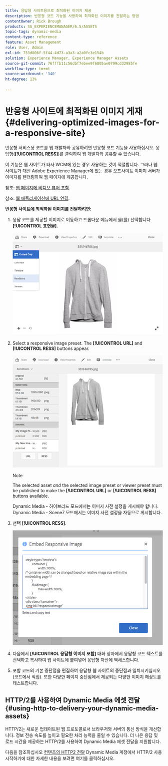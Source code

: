 ```yaml
---
title: 응답형 사이트용으로 최적화된 이미지 제공
description: 반응형 코드 기능을 사용하여 최적화된 이미지를 전달하는 방법
contentOwner: Rick Brough
products: SG_EXPERIENCEMANAGER/6.5/ASSETS
topic-tags: dynamic-media
content-type: reference
feature: Asset Management
role: User, Admin
exl-id: 753d806f-5f44-4d73-a3a3-a2a0fc3e154b
solution: Experience Manager, Experience Manager Assets
source-git-commit: 76fffb11c56dbf7ebee9f6805ae0799cd32985fe
workflow-type: tm+mt
source-wordcount: '340'
ht-degree: 13%

---
```


# 반응형 사이트에 최적화된 이미지 게재 {#delivering-optimized-images-for-a-responsive-site}

반응형 서비스용 코드를 웹 개발자와 공유하려면 반응형 코드 기능을 사용하십시오. 응답형(**[!UICONTROL RESS]**)를 클릭하여 웹 개발자와 공유할 수 있습니다.

이 기능은 웹 사이트가 타사 WCM에 있는 경우 사용하는 것이 적절합니다. 그러나 웹 사이트가 대신 Adobe Experience Manager에 있는 경우 오프사이트 이미지 서버가 이미지를 렌더링하여 웹 페이지에 제공합니다.

참조: [웹 페이지에 비디오 뷰어 포함](embed-code.md).

참조: [웹 애플리케이션에 URL 연결](linking-urls-to-yourwebapplication.md).

**반응형 사이트에 최적화된 이미지를 전달하려면:**

1. 응답 코드를 제공할 이미지로 이동하고 드롭다운 메뉴에서 을(를) 선택합니다 **[!UICONTROL 표현물]**.

   ![chlimage_1-408](assets/chlimage_1-408.png)

1. Select a responsive image preset. The **[!UICONTROL URL]** and **[!UICONTROL RESS]** buttons appear.

   ![chlimage_1-409](assets/chlimage_1-208.png)

   >[!NOTE]
   >
   >The selected asset *and* the selected image preset or viewer preset must be published to make the **[!UICONTROL URL]** or **[!UICONTROL RESS]** buttons available.
   >
   >Dynamic Media - 하이브리드 모드에서는 이미지 사전 설정을 게시해야 합니다. Dynamic Media - Scene7 모드에서는 이미지 사전 설정을 자동으로 게시합니다.

1. 선택 **[!UICONTROL RESS]**.

   ![chlimage_1-410](assets/chlimage_1-410.png)

1. 다음에서 **[!UICONTROL 응답형 이미지 포함]** 대화 상자에서 응답형 코드 텍스트를 선택하고 복사하여 웹 사이트에 붙여넣어 응답형 자산에 액세스합니다.
1. 포함 코드의 기본 중단점을 편집하여 응답형 웹 사이트의 중단점과 일치시키십시오(코드에서 직접). 또한 다양한 페이지 중단점에서 제공되는 다양한 이미지 해상도를 테스트합니다.

## HTTP/2를 사용하여 Dynamic Media 에셋 전달 {#using-http-to-delivery-your-dynamic-media-assets}

HTTP/2는 새로운 업데이트된 웹 프로토콜로서 브라우저와 서버의 통신 방식을 개선합니다. 정보 전송 속도를 높이고 필요한 처리 능력을 줄일 수 있습니다. 더 나은 응답 및 로드 시간을 제공하는 HTTP/2를 사용하여 Dynamic Media 에셋 전달을 지원합니다.

다음을 참조하십시오 [컨텐츠의 HTTP2 전달](http2.md) Dynamic Media 계정에서 HTTP/2 사용 시작하기에 대한 자세한 내용을 보려면 여기를 클릭하십시오.
